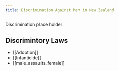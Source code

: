 ```yaml
---
title: Discrimination Against Men in New Zealand
---
```


Discrimination place holder

## Discrimintory Laws
- [[Adoption]]
- [[Infanticide]]
- [[male_assaults_female]]
